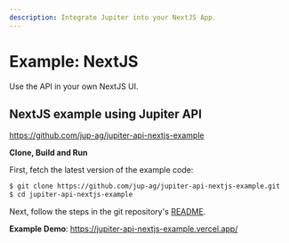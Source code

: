 ```yaml
---
description: Integrate Jupiter into your NextJS App.
---
```

# Example: NextJS

Use the API in your own NextJS UI.

## NextJS example using Jupiter API

https://github.com/jup-ag/jupiter-api-nextjs-example

**Clone, Build and Run**

First, fetch the latest version of the example code:

```bash
$ git clone https://github.com/jup-ag/jupiter-api-nextjs-example.git
$ cd jupiter-api-nextjs-example
```

Next, follow the steps in the git repository's [README](https://github.com/jup-ag/jupiter-api-nextjs-example/blob/main/README.md).

**Example Demo**: https://jupiter-api-nextjs-example.vercel.app/